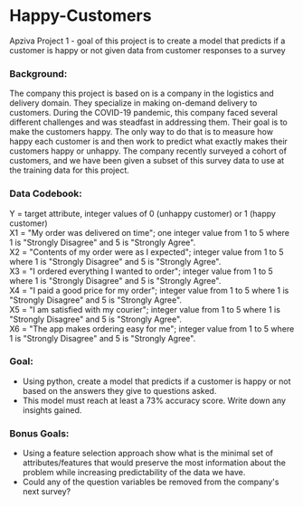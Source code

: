 # Happy-Customers
Apziva Project 1 - goal of this project is to create a model that predicts if a customer is happy or not given data from customer responses to a survey

### Background:
The company this project is based on is a company in the logistics and delivery domain. They specialize in making on-demand delivery to customers.
During the COVID-19 pandemic, this company faced several different challenges and was steadfast in addressing them.
Their goal is to make the customers happy. The only way to do that is to measure how happy each customer is and then work to predict what exactly makes their customers happy or unhappy. 
The company recently surveyed a cohort of customers, and we have been given a subset of this survey data to use at the training data for this project.

### Data Codebook:
Y = target attribute, integer values of 0 (unhappy customer) or 1 (happy customer)  
X1 = "My order was delivered on time"; one integer value from 1 to 5 where 1 is "Strongly Disagree" and 5 is "Strongly Agree".  
X2 = "Contents of my order were as I expected"; integer value from 1 to 5 where 1 is "Strongly Disagree" and 5 is "Strongly Agree".  
X3 = "I ordered everything I wanted to order"; integer value from 1 to 5 where 1 is "Strongly Disagree" and 5 is "Strongly Agree".  
X4 = "I paid a good price for my order"; integer value from 1 to 5 where 1 is "Strongly Disagree" and 5 is "Strongly Agree".  
X5 = "I am satisfied with my courier"; integer value from 1 to 5 where 1 is "Strongly Disagree" and 5 is "Strongly Agree".  
X6 = "The app makes ordering easy for me"; integer value from 1 to 5 where 1 is "Strongly Disagree" and 5 is "Strongly Agree".  

### Goal: 
- Using python, create a model that predicts if a customer is happy or not based on the answers they give to questions asked.
- This model must reach at least a 73% accuracy score. Write down any insights gained.

### Bonus Goals:
- Using a feature selection approach show what is the minimal set of attributes/features that would preserve the most information about the problem while increasing predictability of the data we have.
- Could any of the question variables be removed from the company's next survey?
